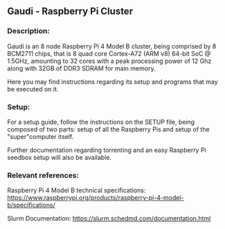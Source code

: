 Gaudi - Raspberry Pi Cluster
-----------------------------

### Description:
Gaudi is an 8 node Raspberry Pi 4 Model B cluster, being 
comprised by 8 BCM2711 chips, that is 8 quad core Cortex-A72 
(ARM v8) 64-bit SoC @ 1.5GHz, amounting to 32 cores with a 
peak processing power of 12 Ghz along with 32GB of DDR3 SDRAM
for main memory. 

Here you may find instructions regarding its setup and programs 
that may be executed on it.

### Setup:
For a setup guide, follow the instructions on the SETUP file,
being composed of two parts: setup of all the Raspberry Pis
and setup of the "super"computer itself.

Further documentation regarding torrenting and an easy Raspberry
Pi seedbox setup will also be available.




### Relevant references:

Raspberry Pi 4 Model B technical specifications:
https://www.raspberrypi.org/products/raspberry-pi-4-model-b/specifications/

Slurm Documentation:
https://slurm.schedmd.com/documentation.html

